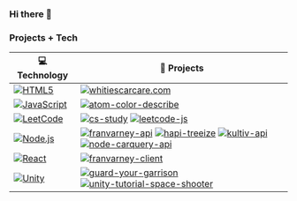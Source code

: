 ### Hi there 👋

### Projects + Tech

<!-- START OF PROFILE STACK, DO NOT REMOVE -->
| 💻 **Technology** | 🚀 **Projects** |
|-|-|
| [![HTML5](https://img.shields.io/static/v1?label=&message=HTML5&color=E34F26&logo=HTML5&logoColor=white)](https://developer.mozilla.org/docs/Web/HTML) | [![whitiescarcare.com](https://img.shields.io/static/v1?label=&message=whitiescarcare.com&color=000605&logo=github&logoColor=white&labelColor=000605)](https://github.com/franvarney/whitiescarcare.com) |
| [![JavaScript](https://img.shields.io/static/v1?label=&message=JavaScript&color=F7DF1E&logo=JavaScript&logoColor=white)](https://developer.mozilla.org/docs/Web/JavaScript) | [![atom-color-describe](https://img.shields.io/static/v1?label=&message=atom-color-describe&color=000605&logo=github&logoColor=white&labelColor=000605)](https://github.com/franvarney/atom-color-describe) |
| [![LeetCode](https://img.shields.io/static/v1?label=&message=LeetCode&color=F89F1B&logo=LeetCode&logoColor=white)](https://leetcode.com/) | [![cs-study](https://img.shields.io/static/v1?label=&message=cs-study&color=000605&logo=github&logoColor=white&labelColor=000605)](https://github.com/franvarney/cs-study) [![leetcode-js](https://img.shields.io/static/v1?label=&message=leetcode-js&color=000605&logo=github&logoColor=white&labelColor=000605)](https://github.com/franvarney/leetcode-js) |
| [![Node.js](https://img.shields.io/static/v1?label=&message=Node.js&color=339933&logo=Node.js&logoColor=white)](https://nodejs.org/) | [![franvarney-api](https://img.shields.io/static/v1?label=&message=franvarney-api&color=000605&logo=github&logoColor=white&labelColor=000605)](https://github.com/franvarney/franvarney-api) [![hapi-treeize](https://img.shields.io/static/v1?label=&message=hapi-treeize&color=000605&logo=github&logoColor=white&labelColor=000605)](https://github.com/franvarney/hapi-treeize) [![kultiv-api](https://img.shields.io/static/v1?label=&message=kultiv-api&color=000605&logo=github&logoColor=white&labelColor=000605)](https://github.com/franvarney/kultiv-api) [![node-carquery-api](https://img.shields.io/static/v1?label=&message=node-carquery-api&color=000605&logo=github&logoColor=white&labelColor=000605)](https://github.com/franvarney/node-carquery-api) |
| [![React](https://img.shields.io/static/v1?label=&message=React&color=61DAFB&logo=React&logoColor=white)](https://reactjs.org/) | [![franvarney-client](https://img.shields.io/static/v1?label=&message=franvarney-client&color=000605&logo=github&logoColor=white&labelColor=000605)](https://github.com/franvarney/franvarney-client) |
| [![Unity](https://img.shields.io/static/v1?label=&message=Unity&color=0&logo=Unity&logoColor=white)](https://unity.com/) | [![guard-your-garrison](https://img.shields.io/static/v1?label=&message=guard-your-garrison&color=000605&logo=github&logoColor=white&labelColor=000605)](https://github.com/franvarney/guard-your-garrison) [![unity-tutorial-space-shooter](https://img.shields.io/static/v1?label=&message=unity-tutorial-space-shooter&color=000605&logo=github&logoColor=white&labelColor=000605)](https://github.com/franvarney/unity-tutorial-space-shooter) |
<!-- END OF PROFILE STACK, DO NOT REMOVE -->

